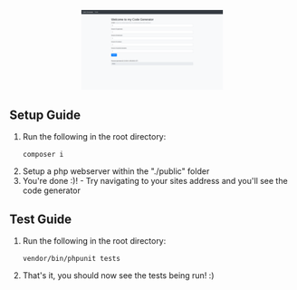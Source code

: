 <p align="center"><a href="https://github.com/frederikpyt/Password-Generator/" target="_blank"><img src="https://github.com/frederikpyt/Password-Generator/blob/master/preview.png?raw=true" width="250"></a></p>

## Setup Guide
1. Run the following in the root directory:
    ```
    composer i
    ```
2. Setup a php webserver within the "./public" folder
3. You're done :)! - Try navigating to your sites address and you'll see the code generator

## Test Guide
1. Run the following in the root directory:
    ```
    vendor/bin/phpunit tests
    ```
2. That's it, you should now see the tests being run! :)